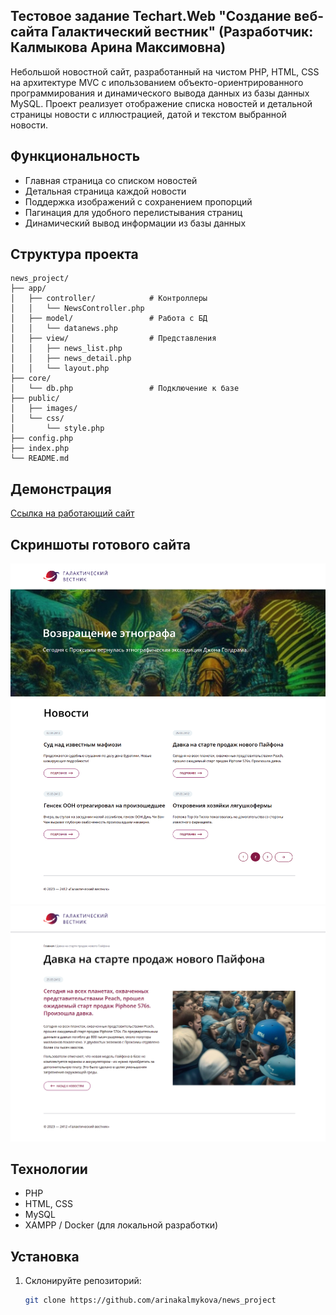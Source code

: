 ## Тестовое задание Techart.Web "Создание веб-сайта Галактический вестник" (Разработчик: Калмыкова Арина Максимовна)

Небольшой новостной сайт, разработанный на чистом PHP, HTML, CSS на архитектуре MVC с ипользованием объекто-ориентрированного программирования и динамического вывода данных из базы данных MySQL. Проект реализует отображение списка новостей и детальной страницы новости с иллюстрацией, датой и текстом выбранной новости.

## Функциональность

- Главная страница со списком новостей
- Детальная страница каждой новости
- Поддержка изображений с сохранением пропорций
- Пагинация для удобного перелистывания страниц
- Динамический вывод информации из базы данных

## Структура проекта
```
news_project/
├── app/
│   ├── controller/            # Контроллеры
│   │   └── NewsController.php
│   ├── model/                 # Работа с БД
│   │   └── datanews.php
│   ├── view/                  # Представления
│   │   ├── news_list.php
│   │   ├── news_detail.php
│   │   └── layout.php
├── core/
│   └── db.php                 # Подключение к базе
├── public/
│   ├── images/
│   └── css/
│       └── style.php
├── config.php
├── index.php
└── README.md
```


##  Демонстрация

[Ссылка на работающий сайт]()

## Скриншоты готового сайта

![2 страница](<скриншот 2 страницы.png>)
![3 новость детальная страница](<скриншот 3 новости.png>)


##  Технологии

- PHP
- HTML, CSS
- MySQL
- XAMPP / Docker (для локальной разработки)

##  Установка

1. Склонируйте репозиторий:
   ```bash
   git clone https://github.com/arinakalmykova/news_project

